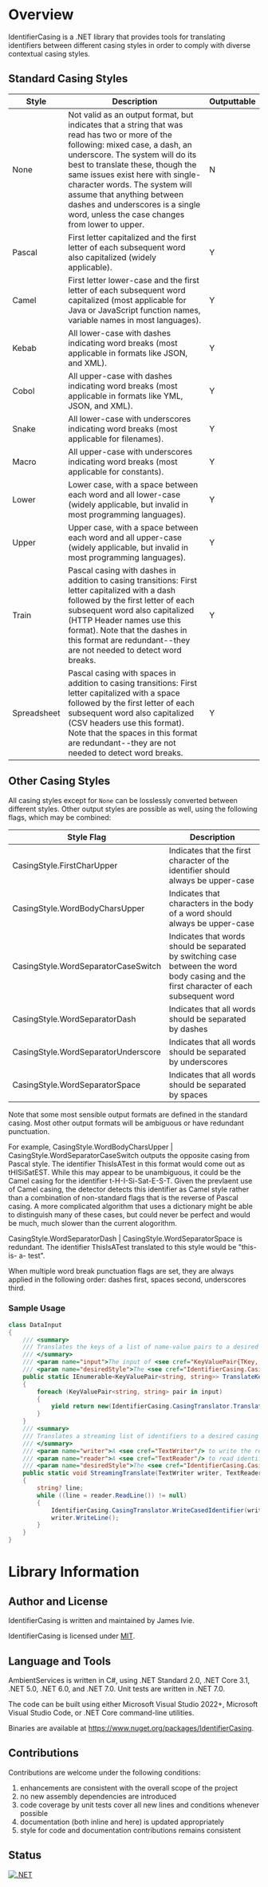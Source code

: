 # Overview
IdentifierCasing is a .NET library that provides tools for translating identifiers between different casing styles in order to comply with diverse contextual casing styles.

## Standard Casing Styles
Style | Description | Outputtable
---|---|---
None | Not valid as an output format, but indicates that a string that was read has two or more of the following: mixed case, a dash, an underscore. The system will do its best to translate these, though the same issues exist here with single-character words.  The system will assume that anything between dashes and underscores is a single word, unless the case changes from lower to upper. | N
Pascal | First letter capitalized and the first letter of each subsequent word also capitalized (widely applicable). | Y
Camel | First letter lower-case and the first letter of each subsequent word capitalized (most applicable for Java or JavaScript function names, variable names in most languages).   | Y
Kebab | All lower-case with dashes indicating word breaks (most applicable in formats like JSON, and XML). | Y
Cobol | All upper-case with dashes indicating word breaks (most applicable in formats like YML, JSON, and XML). | Y
Snake | All lower-case with underscores indicating word breaks (most applicable for filenames). | Y
Macro | All upper-case with underscores indicating word breaks (most applicable for constants). | Y
Lower | Lower case, with a space between each word and all lower-case (widely applicable, but invalid in most programming languages). | Y
Upper | Upper case, with a space between each word and all upper-case (widely applicable, but invalid in most programming languages). | Y
Train | Pascal casing with dashes in addition to casing transitions: First letter capitalized with a dash followed by the first letter of each subsequent word also capitalized (HTTP Header names use this format). Note that the dashes in this format are redundant--they are not needed to detect word breaks. | Y
Spreadsheet | Pascal casing with spaces in addition to casing transitions: First letter capitalized with a space followed by the first letter of each subsequent word also capitalized (CSV headers use this format). Note that the spaces in this format are redundant--they are not needed to detect word breaks. | Y

## Other Casing Styles
All casing styles except for `None` can be losslessly converted between different styles.  Other output styles are possible as well, using the following flags, which may be combined:

Style Flag | Description
---|---
CasingStyle.FirstCharUpper | Indicates that the first character of the identifier should always be upper-case
CasingStyle.WordBodyCharsUpper | Indicates that characters in the body of a word should always be upper-case
CasingStyle.WordSeparatorCaseSwitch | Indicates that words should be separated by switching case between the word body casing and the first character of each subsequent word
CasingStyle.WordSeparatorDash | Indicates that all words should be separated by dashes
CasingStyle.WordSeparatorUnderscore | Indicates that all words should be separated by underscores
CasingStyle.WordSeparatorSpace | Indicates that all words should be separated by spaces

Note that some most sensible output formats are defined in the standard casing.  Most other output formats will be ambiguous or have redundant punctuation.

For example, CasingStyle.WordBodyCharsUpper | CasingStyle.WordSeparatorCaseSwitch outputs the opposite casing from Pascal style.  The identifier ThisIsATest in this format would come out as tHISiSatEST.  While this may appear to be unambiguous, it could be the Camel casing for the identifier t-H-I-Si-Sat-E-S-T.  Given the prevlaent use of Camel casing, the detector detects this identifier as Camel style rather than a combination of non-standard flags that is the reverse of Pascal casing.  A more complicated algorithm that uses a dictionary might be able to distinguish many of these cases, but could never be perfect and would be much, much slower than the current alogorithm.

CasingStyle.WordSeparatorDash | CasingStyle.WordSeparatorSpace is redundant.  The identifier ThisIsATest translated to this style would be "this- is- a- test".

When multiple word break punctuation flags are set, they are always applied in the following order: dashes first, spaces second, underscores third.

### Sample Usage
[//]: # (TranslationSample)
```csharp
class DataInput
{
    /// <summary>
    /// Translates the keys of a list of name-value pairs to a desired casing style.
    /// </summary>
    /// <param name="input">The input of <see cref="KeyValuePair{TKey, TValue}"/>s.</param>
    /// <param name="desiredStyle">The <see cref="IdentifierCasing.CasingStyle"/> to translate keys to.</param>
    public static IEnumerable<KeyValuePair<string, string>> TranslateKeyValuePairs(IEnumerable<KeyValuePair<string, string>> input, IdentifierCasing.CasingStyle desiredStyle)
    {
        foreach (KeyValuePair<string, string> pair in input)
        {
            yield return new(IdentifierCasing.CasingTranslator.Translate(pair.Key, desiredStyle), pair.Value);
        }
    }
    /// <summary>
    /// Translates a streaming list of identifiers to a desired casing style.
    /// </summary>
    /// <param name="writer">A <see cref="TextWriter"/> to write the results into.</param>
    /// <param name="reader">A <see cref="TextReader"/> to read identifiers from.</param>
    /// <param name="desiredStyle">The <see cref="IdentifierCasing.CasingStyle"/> to translate keys to.</param>
    public static void StreamingTranslate(TextWriter writer, TextReader reader, IdentifierCasing.CasingStyle desiredStyle)
    {
        string? line;
        while ((line = reader.ReadLine()) != null)
        {
            IdentifierCasing.CasingTranslator.WriteCasedIdentifier(writer, desiredStyle, line);
            writer.WriteLine();
        }
    }
}
```

# Library Information

## Author and License
IdentifierCasing is written and maintained by James Ivie.

IdentifierCasing is licensed under [MIT](https://opensource.org/licenses/MIT).

## Language and Tools
AmbientServices is written in C#, using .NET Standard 2.0, .NET Core 3.1, .NET 5.0, .NET 6.0, and .NET 7.0.  Unit tests are written in .NET 7.0.

The code can be built using either Microsoft Visual Studio 2022+, Microsoft Visual Studio Code, or .NET Core command-line utilities.

Binaries are available at https://www.nuget.org/packages/IdentifierCasing.

## Contributions
Contributions are welcome under the following conditions:
1. enhancements are consistent with the overall scope of the project
2. no new assembly dependencies are introduced
3. code coverage by unit tests cover all new lines and conditions whenever possible
4. documentation (both inline and here) is updated appropriately
5. style for code and documentation contributions remains consistent

## Status
[![.NET](https://github.com/AmbientServices/IdentifierCasing/actions/workflows/dotnet.yml/badge.svg)](https://github.com/AmbientServices/AmbientServices/actions/workflows/dotnet.yml)